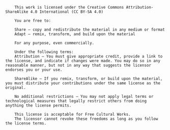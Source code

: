 		This work is licensed under the Creative Commons Attribution-ShareAlike 4.0 International (CC BY-SA 4.0)

		You are free to:

		Share — copy and redistribute the material in any medium or format
		Adapt — remix, transform, and build upon the material
		
		For any purpose, even commercially.
		
		Under the following terms:
		Attribution — You must give appropriate credit, provide a link to the license, and indicate if changes were made. You may do so in any reasonable manner, but not in any way that suggests the licensor endorses you or your use.

		ShareAlike — If you remix, transform, or build upon the material, you must distribute your contributions under the same license as the original.

		No additional restrictions — You may not apply legal terms or technological measures that legally restrict others from doing anything the license permits.

		This license is acceptable for Free Cultural Works.
		The licensor cannot revoke these freedoms as long as you follow the license terms.